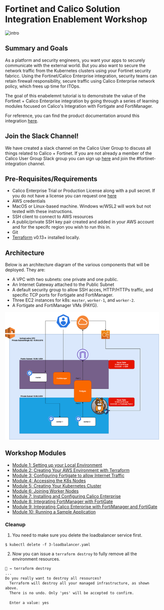 # Fortinet and Calico Solution Integration Enablement Workshop
![intro](https://docs.projectcalico.org/images/intro/performance.png)

## Summary and Goals

As a platform and security engineers, you want your apps to securely communicate with the external world. But you also want to secure the network traffic from the Kubernetes clusters using your Fortinet security fabricc. Using the Fortinet/Calico Enterprise integration, security teams can retain firewall responsibility, secure traffic using Calico Enterprise network policy, which frees up time for ITOps.

The goal of this enabelemnt tutorial is to demonstrate the value of the Fortinet + Calico Enterprise integration by going through a series of learning modules focused on Calico's Integration with Fortigate and FortiManager.

For reference, you can find the product documentation around this integration [here](https://docs.tigera.io/security/firewall-integration).

## Join the Slack Channel!

We have created a slack channel on the Calico User Group to discuss all things related to Calico + Fortinet. If you are not already a member of the Calico User Group Slack group you can sign up [here](https://slack.projectcalico.org/) and join the #fortinet-integration channel.

## Pre-Requisites/Requirements

- Calico Enterprise Trial or Production License along with a pull secret. If you do not have a license you can request one [here](https://www.tigera.io/tigera-products/calico-enterprise-trial#installation-trial)
- AWS credentials
- MacOS or Linux-based machine. Windows w/WSL2 will work but not tested with these instructions.
- SSH client to connect to AWS resources
- A public/private SSH key pair created and added in your AWS account and for the specifc region you wish to run this in.
- Git 
- [Terraform](https://learn.hashicorp.com/tutorials/terraform/install-cli) v0.13+ installed locally.

## Architecture

Below is an architecture diagram of the various components that will be deployed. They are:
- A VPC with two subnets: one private and one public.
- An Internet Gateway attached to the Public Subnet
- A default security group to allow SSH acces, HTTP/HTTPs traffic, and specific TCP ports for Fortigate and FortiManager.
- Three EC2 instances for k8s: `master`, `worker-1`, and  `worker-2`.
- A Fortigate and FortiManager VMs (PAYG).


![img](img/arch.png)

## Workshop Modules

- [Module 1: Setting up your Local Environment](./modules/setting-up-local-env.md)
- [Module 2: Creating Your AWS Environment with Terraform](./modules/setting-up-aws.md)
- [Module 3: Configuring Fortigate to allow Internet Traffic](./modules/configuring-fortigate-to-allow-internet.md)
- [Module 4: Accessing the K8s Nodes](./modules/accessing-your-k8s-nodes.md)
- [Module 5: Creating Your Kubernetes Cluster](./modules/creating-your-k8s-cluster.md)
- [Module 6: Joining Worker Nodes](./modules/join-nodes.md)
- [Module 7: Installing and Configuring Calico Enterprise](./modules/installing-calico.md)
- [Module 8: Integrating FortiManager with FortiGate](./modules/integrate-fortigate-fortimanager.md)
- [Module 9: Integrating Calico Enterprise with FortiManager and FortiGate](./modules/integrate-calico-fortigate.md)
- [Module 10: Running a Sample Application](./modules/deploy-app.md)


### Cleanup

1. You need to make sure you delete the loadbalancer service first.

```
$ kubectl delete -f 3-loadbalancer.yaml
```

2. Now you can issue a `terraform destroy` to fully remove all the environment resources.

```
🐯 → terraform destroy 
...
Do you really want to destroy all resources?
  Terraform will destroy all your managed infrastructure, as shown above.
  There is no undo. Only 'yes' will be accepted to confirm.

  Enter a value: yes
```

